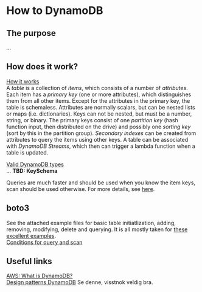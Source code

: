 # How to DynamoDB

## The purpose
...

## How does it work?

[How it works](https://docs.aws.amazon.com/amazondynamodb/latest/developerguide/HowItWorks.html)  
A *table* is a collection of *items*, which consists of a number of *attributes*.
Each item has a *primary key* (one or more attributes), which distinguishes them from all other items. Except for the attributes in the primary key, the table is schemaless. Attributes are normally scalars, but can be nested lists or maps (i.e. dictionaries). Keys can not be nested, but must be a number, string, or binary.
The primary keys consist of one *partition key* (hash function input, then distributed on the drive) and possibly one *sorting key* (sort by this in the partition group). *Secondary indexes* can be created from attributes to query the items using other keys.
A table can be associated with *DynamoDB Streams*, which then can trigger a lambda function when a table is updated.



[Valid DynamoDB types](https://boto3.amazonaws.com/v1/documentation/api/latest/reference/customizations/dynamodb.html#ref-valid-dynamodb-types)  
...
**TBD: KeySchema**

Queries are much faster and should be used when you know the item keys, scan should be used otherwise. For more details, see [here](https://dynobase.dev/dynamodb-scan-vs-query/).

## boto3
See the attached example files for basic table initiatlization, adding, removing, modifying, delete and querying. It is all mostly taken for [these excellent examples](https://boto3.amazonaws.com/v1/documentation/api/latest/guide/dynamodb.html).  
[Conditions for query and scan](https://boto3.amazonaws.com/v1/documentation/api/latest/reference/customizations/dynamodb.html#ref-dynamodb-conditions)  


## Useful links
[AWS: What is DynamoDB?](https://docs.aws.amazon.com/amazondynamodb/latest/developerguide/Introduction.html)  
[Design patterns DynamoDB](https://www.youtube.com/watch?v=HaEPXoXVf2k) Se denne, visstnok veldig bra.  

